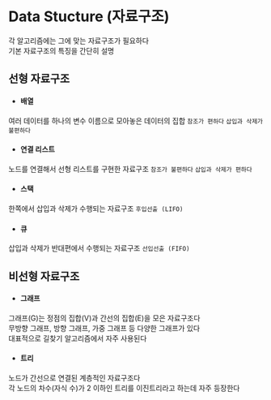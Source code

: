 # Data Stucture (자료구조)
각 알고리즘에는 그에 맞는 자료구조가 필요하다  
기본 자료구조의 특징을 간단히 설명

## 선형 자료구조
- #### 배열
여러 데이터를 하나의 변수 이름으로 모아놓은 데이터의 집합
` 참조가 편하다 `
` 삽입과 삭제가 불편하다 `
- #### 연결 리스트
노드를 연결해서 선형 리스트를 구현한 자료구조
` 참조가 불편하다 `
` 삽입과 삭제가 편하다 `
- #### 스택
한쪽에서 삽입과 삭제가 수행되는 자료구조
` 후입선출 (LIFO) `
- #### 큐
삽입과 삭제가 반대편에서 수행되는 자료구조
` 선입선출 (FIFO) `

## 비선형 자료구조
- #### 그래프
그래프(G)는 정점의 집합(V)과 간선의 집합(E)을 모은 자료구조다  
무방향 그래프, 방향 그래프, 가중 그래프 등 다양한 그래프가 있다  
대표적으로 길찾기 알고리즘에서 자주 사용된다
- #### 트리
노드가 간선으로 연결된 계층적인 자료구조다  
각 노드의 차수(자식 수)가 2 이하인 트리를 이진트리라고 하는데 자주 등장한다  

